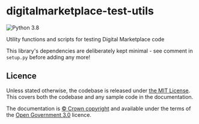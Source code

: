 # digitalmarketplace-test-utils

![Python 3.8](https://img.shields.io/badge/python-3.8-blue.svg)

Utility functions and scripts for testing Digital Marketplace code

This library's dependencies are deliberately kept minimal - see comment in `setup.py` before
adding any more!

## Licence

Unless stated otherwise, the codebase is released under [the MIT License][mit].
This covers both the codebase and any sample code in the documentation.

The documentation is [&copy; Crown copyright][copyright] and available under the terms
of the [Open Government 3.0][ogl] licence.

[mit]: LICENCE
[copyright]: http://www.nationalarchives.gov.uk/information-management/re-using-public-sector-information/uk-government-licensing-framework/crown-copyright/
[ogl]: http://www.nationalarchives.gov.uk/doc/open-government-licence/version/3/
